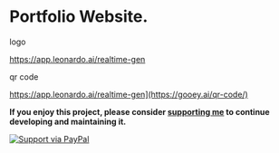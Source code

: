 # Portfolio Website.

logo

https://app.leonardo.ai/realtime-gen

qr code

https://app.leonardo.ai/realtime-gen](https://gooey.ai/qr-code/)

**If you enjoy this project, please consider [supporting me](https://www.paypal.me/IvanWeissVanDerPol) to continue developing and maintaining it.**

[![Support via PayPal](https://cdn.rawgit.com/twolfson/paypal-github-button/1.0.0/dist/button.svg)](https://www.paypal.me/IvanWeissVanDerPol)
